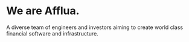 # We are Afflua.
A diverse team of engineers and investors aiming to create world class financial software and infrastructure. 
